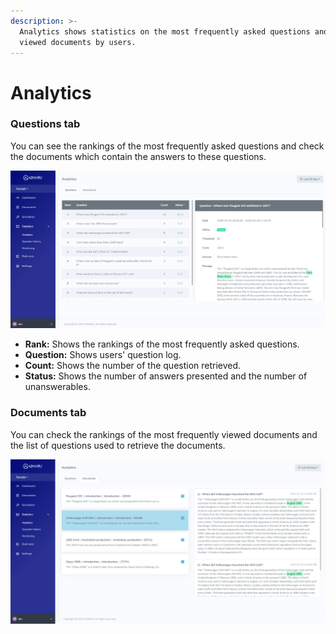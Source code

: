 ```yaml
---
description: >-
  Analytics shows statistics on the most frequently asked questions and the most
  viewed documents by users.
---
```


# Analytics

### Questions tab

You can see the rankings of the most frequently asked questions and check the documents which contain the answers to these questions.

![Analytics\_Questions tab](../../.gitbook/assets/image%20%2850%29.png)

* **Rank:** Shows the rankings of the most frequently asked questions.
* **Question:** Shows users' question log.
* **Count:** Shows the number of the question retrieved.
* **Status:** Shows the number of answers presented and the number of unanswerables.

### Documents tab

You can check the rankings of the most frequently viewed documents and the list of questions used to retrieve the documents.

![Analytics\_Documents tab](../../.gitbook/assets/image%20%2871%29.png)

